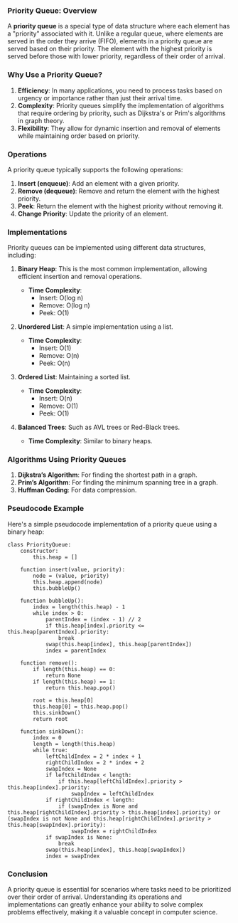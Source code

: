 ### Priority Queue: Overview

A **priority queue** is a special type of data structure where each element has a "priority" associated with it. Unlike a regular queue, where elements are served in the order they arrive (FIFO), elements in a priority queue are served based on their priority. The element with the highest priority is served before those with lower priority, regardless of their order of arrival.

### Why Use a Priority Queue?

1. **Efficiency**: In many applications, you need to process tasks based on urgency or importance rather than just their arrival time.
2. **Complexity**: Priority queues simplify the implementation of algorithms that require ordering by priority, such as Dijkstra's or Prim's algorithms in graph theory.
3. **Flexibility**: They allow for dynamic insertion and removal of elements while maintaining order based on priority.

### Operations

A priority queue typically supports the following operations:

1. **Insert (enqueue)**: Add an element with a given priority.
2. **Remove (dequeue)**: Remove and return the element with the highest priority.
3. **Peek**: Return the element with the highest priority without removing it.
4. **Change Priority**: Update the priority of an element.

### Implementations

Priority queues can be implemented using different data structures, including:

1. **Binary Heap**: This is the most common implementation, allowing efficient insertion and removal operations.
   - **Time Complexity**: 
     - Insert: O(log n)
     - Remove: O(log n)
     - Peek: O(1)
   
2. **Unordered List**: A simple implementation using a list.
   - **Time Complexity**:
     - Insert: O(1)
     - Remove: O(n)
     - Peek: O(n)

3. **Ordered List**: Maintaining a sorted list.
   - **Time Complexity**:
     - Insert: O(n)
     - Remove: O(1)
     - Peek: O(1)

4. **Balanced Trees**: Such as AVL trees or Red-Black trees.
   - **Time Complexity**: Similar to binary heaps.

### Algorithms Using Priority Queues

1. **Dijkstra’s Algorithm**: For finding the shortest path in a graph.
2. **Prim’s Algorithm**: For finding the minimum spanning tree in a graph.
3. **Huffman Coding**: For data compression.

### Pseudocode Example

Here's a simple pseudocode implementation of a priority queue using a binary heap:

```plaintext
class PriorityQueue:
    constructor:
        this.heap = []

    function insert(value, priority):
        node = (value, priority)
        this.heap.append(node)
        this.bubbleUp()

    function bubbleUp():
        index = length(this.heap) - 1
        while index > 0:
            parentIndex = (index - 1) // 2
            if this.heap[index].priority <= this.heap[parentIndex].priority:
                break
            swap(this.heap[index], this.heap[parentIndex])
            index = parentIndex

    function remove():
        if length(this.heap) == 0:
            return None
        if length(this.heap) == 1:
            return this.heap.pop()

        root = this.heap[0]
        this.heap[0] = this.heap.pop()
        this.sinkDown()
        return root

    function sinkDown():
        index = 0
        length = length(this.heap)
        while true:
            leftChildIndex = 2 * index + 1
            rightChildIndex = 2 * index + 2
            swapIndex = None
            if leftChildIndex < length:
                if this.heap[leftChildIndex].priority > this.heap[index].priority:
                    swapIndex = leftChildIndex
            if rightChildIndex < length:
                if (swapIndex is None and this.heap[rightChildIndex].priority > this.heap[index].priority) or (swapIndex is not None and this.heap[rightChildIndex].priority > this.heap[swapIndex].priority):
                    swapIndex = rightChildIndex
            if swapIndex is None:
                break
            swap(this.heap[index], this.heap[swapIndex])
            index = swapIndex
```

### Conclusion

A priority queue is essential for scenarios where tasks need to be prioritized over their order of arrival. Understanding its operations and implementations can greatly enhance your ability to solve complex problems effectively, making it a valuable concept in computer science.